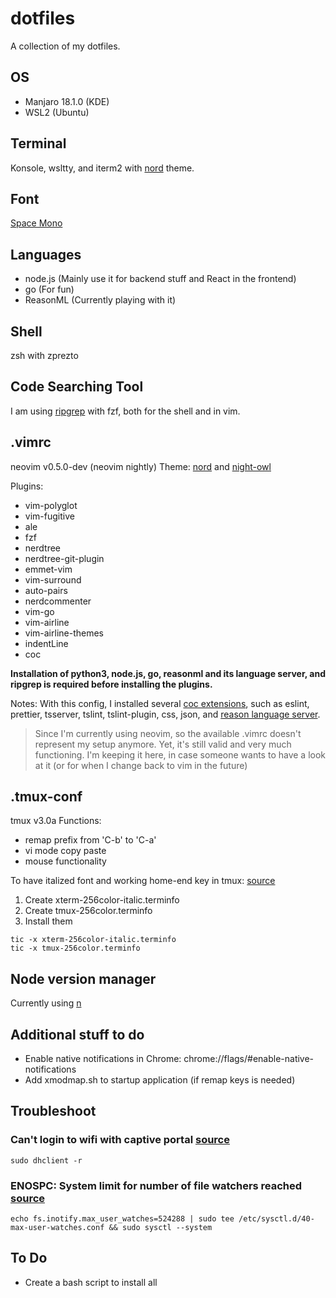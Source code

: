 # dotfiles
A collection of my dotfiles.

## OS
* Manjaro 18.1.0 (KDE)
* WSL2 (Ubuntu)

## Terminal
Konsole, wsltty, and iterm2 with [nord](https://www.nordtheme.com/ports) theme.

## Font
[Space Mono](https://github.com/googlefonts/spacemono)

## Languages
* node.js (Mainly use it for backend stuff and React in the frontend)
* go (For fun)
* ReasonML (Currently playing with it)

## Shell
zsh with zprezto

## Code Searching Tool
I am using [ripgrep](https://github.com/BurntSushi/ripgrep) with fzf, both for the shell and in vim.

## .vimrc
neovim v0.5.0-dev (neovim nightly)
Theme: [nord](https://github.com/arcticicestudio/nord-vim) and [night-owl](https://github.com/haishanh/night-owl.vim)

Plugins: 
* vim-polyglot
* vim-fugitive
* ale
* fzf
* nerdtree
* nerdtree-git-plugin
* emmet-vim
* vim-surround
* auto-pairs
* nerdcommenter
* vim-go
* vim-airline
* vim-airline-themes
* indentLine
* coc

**Installation of python3, node.js, go, reasonml and its language server, and ripgrep is required before installing the plugins.**

Notes: 
With this config, I installed several [coc extensions](https://github.com/neoclide/coc.nvim/wiki/Using-coc-extensions), such as eslint, prettier, tsserver, tslint, tslint-plugin, css, json, and [reason language server](https://github.com/jaredly/reason-language-server).
> Since I'm currently using neovim, so the available .vimrc doesn't represent my setup anymore. Yet, it's still valid and very much functioning. I'm keeping it here, in case someone wants to have a look at it (or for when I change back to vim in the future)

## .tmux-conf
tmux v3.0a
Functions:
* remap prefix from 'C-b' to 'C-a'
* vi mode copy paste
* mouse functionality

To have italized font and working home-end key in tmux: [source](https://medium.com/@dubistkomisch/how-to-actually-get-italics-and-true-colour-to-work-in-iterm-tmux-vim-9ebe55ebc2be)
1. Create xterm-256color-italic.terminfo
2. Create tmux-256color.terminfo
3. Install them
```
tic -x xterm-256color-italic.terminfo
tic -x tmux-256color.terminfo
```

## Node version manager
Currently using [n](https://github.com/tj/n)


## Additional stuff to do
- Enable native notifications in Chrome: chrome://flags/#enable-native-notifications
- Add xmodmap.sh to startup application (if remap keys is needed)

## Troubleshoot
### Can't login to wifi with captive portal [source](https://blog.ham1.co.uk/2016/02/06/cannot-sign-in-using-hotel-wifi-on-linux-ubuntu-mint/)
```
sudo dhclient -r
```
### ENOSPC: System limit for number of file watchers reached [source](https://github.com/guard/listen/wiki/Increasing-the-amount-of-inotify-watchers#the-technical-details)
```
echo fs.inotify.max_user_watches=524288 | sudo tee /etc/sysctl.d/40-max-user-watches.conf && sudo sysctl --system
```

## To Do
* Create a bash script to install all
